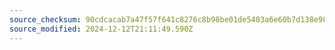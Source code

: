 ```yaml
---
source_checksum: 90cdcacab7a47f57f641c8276c8b98be01de5403a6e60b7d138e98b0c5d532ac
source_modified: 2024-12-12T21:11:49.590Z
---
```


